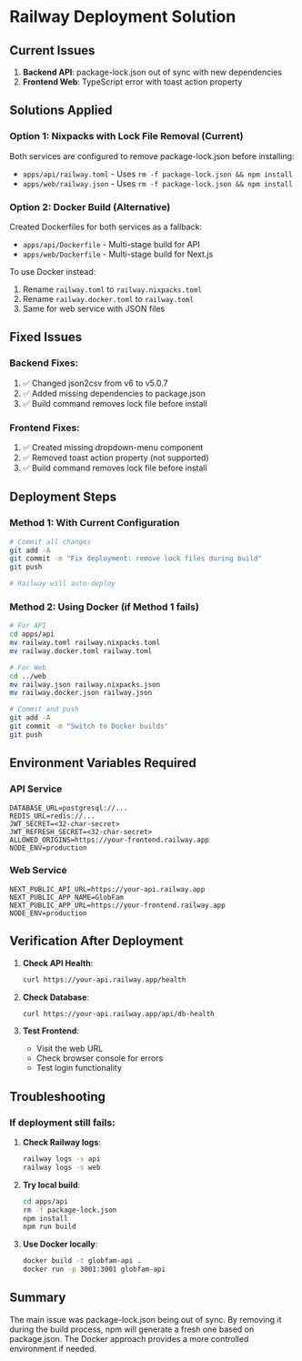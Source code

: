 # Railway Deployment Solution

## Current Issues
1. **Backend API**: package-lock.json out of sync with new dependencies
2. **Frontend Web**: TypeScript error with toast action property

## Solutions Applied

### Option 1: Nixpacks with Lock File Removal (Current)
Both services are configured to remove package-lock.json before installing:
- `apps/api/railway.toml` - Uses `rm -f package-lock.json && npm install`
- `apps/web/railway.json` - Uses `rm -f package-lock.json && npm install`

### Option 2: Docker Build (Alternative)
Created Dockerfiles for both services as a fallback:
- `apps/api/Dockerfile` - Multi-stage build for API
- `apps/web/Dockerfile` - Multi-stage build for Next.js

To use Docker instead:
1. Rename `railway.toml` to `railway.nixpacks.toml`
2. Rename `railway.docker.toml` to `railway.toml`
3. Same for web service with JSON files

## Fixed Issues

### Backend Fixes:
1. ✅ Changed json2csv from v6 to v5.0.7
2. ✅ Added missing dependencies to package.json
3. ✅ Build command removes lock file before install

### Frontend Fixes:
1. ✅ Created missing dropdown-menu component
2. ✅ Removed toast action property (not supported)
3. ✅ Build command removes lock file before install

## Deployment Steps

### Method 1: With Current Configuration
```bash
# Commit all changes
git add -A
git commit -m "Fix deployment: remove lock files during build"
git push

# Railway will auto-deploy
```

### Method 2: Using Docker (if Method 1 fails)
```bash
# For API
cd apps/api
mv railway.toml railway.nixpacks.toml
mv railway.docker.toml railway.toml

# For Web
cd ../web
mv railway.json railway.nixpacks.json
mv railway.docker.json railway.json

# Commit and push
git add -A
git commit -m "Switch to Docker builds"
git push
```

## Environment Variables Required

### API Service
```
DATABASE_URL=postgresql://...
REDIS_URL=redis://...
JWT_SECRET=<32-char-secret>
JWT_REFRESH_SECRET=<32-char-secret>
ALLOWED_ORIGINS=https://your-frontend.railway.app
NODE_ENV=production
```

### Web Service
```
NEXT_PUBLIC_API_URL=https://your-api.railway.app
NEXT_PUBLIC_APP_NAME=GlobFam
NEXT_PUBLIC_APP_URL=https://your-frontend.railway.app
NODE_ENV=production
```

## Verification After Deployment

1. **Check API Health**:
   ```bash
   curl https://your-api.railway.app/health
   ```

2. **Check Database**:
   ```bash
   curl https://your-api.railway.app/api/db-health
   ```

3. **Test Frontend**:
   - Visit the web URL
   - Check browser console for errors
   - Test login functionality

## Troubleshooting

### If deployment still fails:

1. **Check Railway logs**:
   ```bash
   railway logs -s api
   railway logs -s web
   ```

2. **Try local build**:
   ```bash
   cd apps/api
   rm -f package-lock.json
   npm install
   npm run build
   ```

3. **Use Docker locally**:
   ```bash
   docker build -t globfam-api .
   docker run -p 3001:3001 globfam-api
   ```

## Summary

The main issue was package-lock.json being out of sync. By removing it during the build process, npm will generate a fresh one based on package.json. The Docker approach provides a more controlled environment if needed.